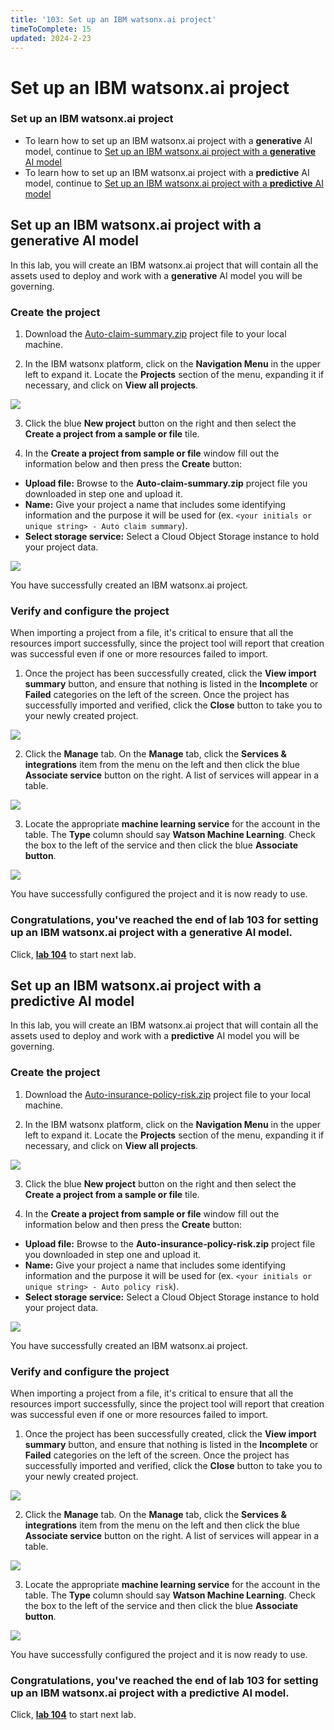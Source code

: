 ```yaml
---
title: '103: Set up an IBM watsonx.ai project'
timeToComplete: 15
updated: 2024-2-23
---
```


# Set up an IBM watsonx.ai project

### Set up an IBM watsonx.ai project

- To learn how to set up an IBM watsonx.ai project with a **generative** AI model, continue to [Set up an IBM watsonx.ai project with a **generative** AI model](#set-up-an-ibm-watsonxai-project-with-a-generative-ai-model)
- To learn how to set up an IBM watsonx.ai project with a **predictive** AI model, continue to [Set up an IBM watsonx.ai project with a **predictive** AI model](#set-up-an-ibm-watsonxai-project-with-a-predictive-ai-model)

## Set up an IBM watsonx.ai project with a **generative** AI model

In this lab, you will create an IBM watsonx.ai project that will contain all the assets used to deploy and work with a **generative** AI model you will be governing.

### Create the project

1. Download the [Auto-claim-summary.zip](https://raw.githubusercontent.com/ibm-build-lab/VAD-VAR-Workshop/main/content/Watsonx/WatsonxGov/files/Auto-claim-summary.zip) project file to your local machine.

2. In the IBM watsonx platform, click on the **Navigation Menu** in the upper left to expand it. Locate the **Projects** section of the menu, expanding it if necessary, and click on **View all projects**.

  ![](./images/103/navigation-menu-projects.png)

3. Click the blue **New project** button on the right and then select the **Create a project from a sample or file** tile.

4. In the **Create a project from sample or file** window fill out the information below and then press the **Create** button:

  - **Upload file:** Browse to the **Auto-claim-summary.zip** project file you downloaded in step one and upload it.
  - **Name:** Give your project a name that includes some identifying information and the purpose it will be used for (ex. `<your initials or unique string> - Auto claim summary`).
  - **Select storage service:** Select a Cloud Object Storage instance to hold your project data.

  ![](./images/103/create-generative-project.png)

You have successfully created an IBM watsonx.ai project.

### Verify and configure the project

When importing a project from a file, it's critical to ensure that all the resources import successfully, since the project tool will report that creation was successful even if one or more resources failed to import.

1. Once the project has been successfully created, click the **View import summary** button, and ensure that nothing is listed in the **Incomplete** or **Failed** categories on the left of the screen. Once the project has successfully imported and verified, click the **Close** button to take you to your newly created project.

  ![](./images/103/generative-project-import-summary.png)

2. Click the **Manage** tab. On the **Manage** tab, click the **Services & integrations** item from the menu on the left and then click the blue **Associate service** button on the right. A list of services will appear in a table.

  ![](./images/103/associate-service.png)

3. Locate the appropriate **machine learning service** for the account in the table. The **Type** column should say **Watson Machine Learning**. Check the box to the left of the service and then click the blue **Associate button**.

  ![](./images/103/associate-ml-service.png)

You have successfully configured the project and it is now ready to use.

### Congratulations, you've reached the end of lab 103 for setting up an IBM watsonx.ai project with a **generative** AI model.

Click, **[lab 104](/watsonx/watsonxgov/104)** to start next lab.

## Set up an IBM watsonx.ai project with a **predictive** AI model

In this lab, you will create an IBM watsonx.ai project that will contain all the assets used to deploy and work with a **predictive** AI model you will be governing.

### Create the project

1. Download the [Auto-insurance-policy-risk.zip](https://raw.githubusercontent.com/ibm-build-lab/VAD-VAR-Workshop/main/content/Watsonx/WatsonxGov/files/Auto-insurance-policy-risk.zip) project file to your local machine.

2. In the IBM watsonx platform, click on the **Navigation Menu** in the upper left to expand it. Locate the **Projects** section of the menu, expanding it if necessary, and click on **View all projects**.

  ![](./images/103/navigation-menu-projects.png)

3. Click the blue **New project** button on the right and then select the **Create a project from a sample or file** tile.

4. In the **Create a project from sample or file** window fill out the information below and then press the **Create** button:

  - **Upload file:** Browse to the **Auto-insurance-policy-risk.zip** project file you downloaded in step one and upload it.
  - **Name:** Give your project a name that includes some identifying information and the purpose it will be used for (ex. `<your initials or unique string> - Auto policy risk`).
  - **Select storage service:** Select a Cloud Object Storage instance to hold your project data.

  ![](./images/103/create-predictive-project.png)

You have successfully created an IBM watsonx.ai project.

### Verify and configure the project

When importing a project from a file, it's critical to ensure that all the resources import successfully, since the project tool will report that creation was successful even if one or more resources failed to import.

1. Once the project has been successfully created, click the **View import summary** button, and ensure that nothing is listed in the **Incomplete** or **Failed** categories on the left of the screen. Once the project has successfully imported and verified, click the **Close** button to take you to your newly created project.

  ![](./images/103/predictive-project-import-summary.png)

2. Click the **Manage** tab. On the **Manage** tab, click the **Services & integrations** item from the menu on the left and then click the blue **Associate service** button on the right. A list of services will appear in a table.

  ![](./images/103/associate-service.png)

3. Locate the appropriate **machine learning service** for the account in the table. The **Type** column should say **Watson Machine Learning**. Check the box to the left of the service and then click the blue **Associate button**.

  ![](./images/103/associate-ml-service.png)

You have successfully configured the project and it is now ready to use.

### Congratulations, you've reached the end of lab 103 for setting up an IBM watsonx.ai project with a **predictive** AI model.

Click, **[lab 104](/watsonx/watsonxgov/104)** to start next lab.

